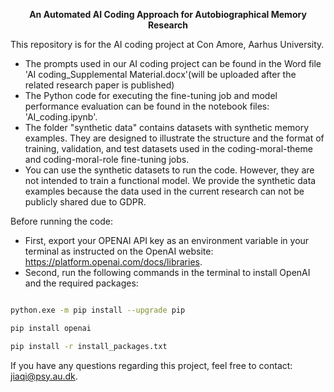 <p align="center"><strong>An Automated AI Coding Approach for Autobiographical Memory Research</strong></p>

This repository is for the AI coding project at Con Amore, Aarhus University.

- The prompts used in our AI coding project can be found in the Word file 'AI coding_Supplemental Material.docx'(will be uploaded after the related research paper is published)  
- The Python code for executing the fine-tuning job and model performance evaluation can be found in the notebook files: 'AI_coding.ipynb'.
- The folder "synthetic data" contains datasets with synthetic memory examples. They are designed to illustrate the structure and the format of training, validation, and test datasets used in the coding-moral-theme and coding-moral-role fine-tuning jobs.
- You can use the synthetic datasets to run the code. However, they are not intended to train a functional model. We provide the synthetic data examples because the data used in the current research can not be publicly shared due to GDPR.


Before running the code:  
- First, export your OPENAI API key as an environment variable in your terminal as instructed on the OpenAI website: https://platform.openai.com/docs/libraries.  
- Second, run the following commands in the terminal to install OpenAI and the required packages:

```bash

python.exe -m pip install --upgrade pip 

pip install openai    

pip install -r install_packages.txt
```


If you have any questions regarding this project, feel free to contact: jiaqi@psy.au.dk.
